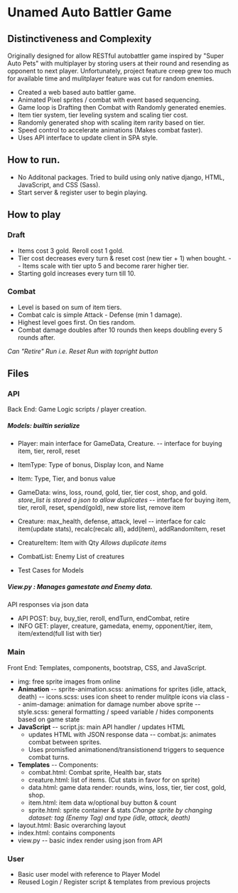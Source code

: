 # Unamed Auto Battler Game

## Distinctiveness and Complexity
Originally designed for allow RESTful autobattler game inspired by "Super Auto Pets" with multiplayer by storing users at their round and resending as opponent to next player.
Unfortunately, project feature creep grew too much for available time and mulitplayer feature was cut for random enemies.

 - Created a web based auto battler game.
 - Animated Pixel sprites / combat with event based sequencing.
 - Game loop is Drafting then Combat with Randomly generated enemies.
 - Item tier system, tier leveling system and scaling tier cost.
 - Randomly generated shop with scaling item rarity based on tier.
 - Speed control to accelerate animations (Makes combat faster).
 - Uses API interface to update client in SPA style.

## How to run.
 - No Additonal packages. Tried to build using only native django, HTML, JavaScript, and CSS (Sass).
 - Start server & register user to begin playing.

## How to play
### Draft
 - Items cost 3 gold. Reroll cost 1 gold.
 - Tier cost decreases every turn & reset cost (new tier + 1) when bought.
 -- Items scale with tier upto 5 and become rarer higher tier.
 - Starting gold increases every turn till 10.

 ### Combat
 - Level is based on sum of item tiers. 
 - Combat calc is simple Attack - Defense (min 1 damage).
 - Highest level goes first. On ties random.
 - Combat damage doubles after 10 rounds then keeps doubling every 5 rounds after.
 
*Can "Retire" Run i.e. Reset Run with topright button*

## Files
### API
Back End: Game Logic scripts / player creation.

##### Models: builtin serialize
   - Player: main interface for GameData, Creature.
   -- interface for buying item, tier, reroll, reset

   - ItemType: Type of bonus, Display Icon, and Name
   - Item: Type, Tier, and bonus value

   - GameData: wins, loss, round, gold, tier, tier cost, shop, and gold.
   *store_list is stored a json to allow duplicates*
   -- interface for buying item, tier, reroll, reset, spend(gold), new store list, remove item
    
   - Creature: max_health, defense, attack, level
   -- interface for calc item(update stats), recalc(recalc all), add(item), addRandomItem, reset
   
   - CreatureItem: Item with Qty 
   *Allows duplicate items*
  
   - CombatList: Enemy List of creatures
 - Test Cases for Models

##### View.py : Manages gamestate and Enemy data.
API responses via json data
 - API POST: buy, buy_tier, reroll, endTurn, endCombat, retire
 - INFO GET: player, creature, gamedata, enemy, opponent/tier, item, item/extend(full list with tier)

### Main
Front End: Templates, components, bootstrap, CSS, and JavaScript.
 - img: free sprite images from online
 - **Animation**
 -- sprite-animation.scss: animations for sprites (idle, attack, death)
 -- icons.scss: uses icon sheet to render mulitple icons via class
 -- anim-damage: animation for damage number above sprite
 -- style.scss: general formatting / speed variable / hides components based on game state
 - **JavaScript**
 -- script.js: main API handler / updates HTML
   - updates HTML with JSON response data 
 -- combat.js: animates combat between sprites.
   - Uses promisfied animationend/transistionend triggers to sequence combat turns.
 - **Templates**
 -- Components: 
   - combat.html: Combat sprite, Health bar, stats
   - creature.html: list of items. (Cut stats in favor for on sprite)
   - data.html: game data render: rounds, wins, loss, tier, tier cost, gold, shop.
   - item.html: item data w/optional buy button & count
   - sprite.html: sprite container & stats
   *Change sprite by changing dataset: tag (Enemy Tag) and type (idle, attack, death)*
 - layout.html: Basic overarching layout
 - index.html: contains components
 - view.py
 -- basic index render using json from API
 
### User
 - Basic user model with reference to Player Model
 - Reused Login / Register script & templates from previous projects